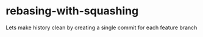 # rebasing-with-squashing
Lets make history clean by creating a single commit for each feature branch
